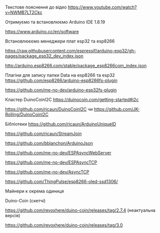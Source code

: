 Текстове пояснення до відео https://www.youtube.com/watch?v=NWMB7LT2Ckc

Отримуємо та встановлюємо Arduino IDE 1.8.19

https://www.arduino.cc/en/software

Встановлюєємо менеджери плат esp32 та esp8266

https://raw.githubusercontent.com/espressif/arduino-esp32/gh-pages/package_esp32_dev_index.json

http://arduino.esp8266.com/stable/package_esp8266com_index.json

Плагіни для запису папки Data на esp8266 та esp32
https://github.com/esp8266/arduino-esp8266fs-plugin

https://github.com/me-no-dev/arduino-esp32fs-plugin


Кластер  DuinoCoinI2C 
https://duinocoin.com/getting-started#i2c

https://github.com/ricaun/DuinoCoinI2C
чи
https://github.com/JK-Rolling/DuinoCoinI2C

Бібліотеки 
https://github.com/ricaun/ArduinoUniqueID

https://github.com/ricaun/StreamJoin

https://github.com/bblanchon/ArduinoJson

https://github.com/me-no-dev/ESPAsyncWebServer

https://github.com/me-no-dev/ESPAsyncTCP

https://github.com/me-no-dev/AsyncTCP

https://github.com/ThingPulse/esp8266-oled-ssd1306/





Майнери к окрема одиниця

Duino-Coin (скетчі)

https://github.com/revoxhere/duino-coin/releases/tag/2.7.4 (неактуальна версія)

https://github.com/revoxhere/duino-coin/releases/tag/3.0
